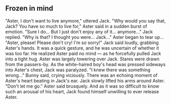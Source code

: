 ## Frozen in mind
"Aster, I don't want to live anymore," uttered Jack.
"Why would you say that, Jack? You have so much to live for," Aster said in a sudden burst of emotion.
"Sure I do... But I just don't enjoy any of it... anymore..." Jack replied.
"Why is that? I thought you were... Jack..." Aster began to tear up...
"Aster, please! Please don't cry! I'm so sorry!" Jack said loudly, grabbing Aster's hands. It was a quick gesture, and he was uncertain of whether it was too far. He realized Aster paid no mind &mdash; as he forcefully pulled Jack into a tight hug. Aster was largely towering over Jack. Stares were drawn from the passers-by. As the white-haired boy's head was pressed sideways into Aster's chest, Jack was paralyzed.
"I knew there was something wrong..." Bunny said, crying viciously. There was an echoing moment of Aster's heart beating in Jack's ear. Jack slowly lifted his arms around Aster.
"Don't let me go." Aster said brusquely. And as it was so difficult to know such an arousal of his heart, Jack found himself unwilling to ever release Aster.

